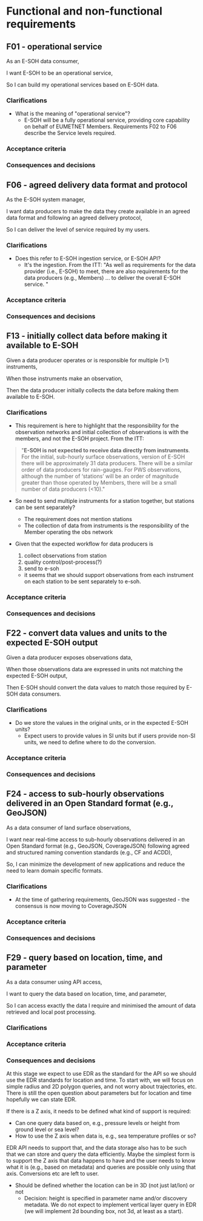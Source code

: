 # Functional and non-functional requirements

## F01 - operational service

As an E-SOH data consumer,

I want E-SOH to be an operational service,

So I can build my operational services based on E-SOH data.

### Clarifications

* What is the meaning of "operational service"?
  * E-SOH will be a fully operational service, providing core capability on behalf of EUMETNET Members. Requirements F02 to F06 describe the Service levels required. 

### Acceptance criteria

### Consequences and decisions

## F06 - agreed delivery data format and protocol

As the E-SOH system manager,

I want data producers to make the data they create available in an agreed data format and following an agreed delivery protocol,

So I can deliver the level of service required by my users.

### Clarifications

* Does this refer to E-SOH ingestion service, or E-SOH API?
  * It's the ingestion. From the ITT: "As well as requirements for the data provider (i.e., E-SOH) to meet, there are also requirements for the data producers (e.g., Members) ... to deliver the overall E-SOH service. "

### Acceptance criteria

### Consequences and decisions

## F13 - initially collect data before making it available to E-SOH

Given a data producer operates or is responsible for multiple (>1) instruments,

When those instruments make an observation,

Then the data producer initially collects the data before making them available to E-SOH.

### Clarifications

* This requirement is here to highlight that the responsibility for the observation networks and initial collection of observations is with the members, and not the E-SOH project. From the ITT:

> "**E-SOH is not expected to receive data directly from instruments**. For the initial, sub-hourly surface observations, version of E-SOH there will be approximately 31 data producers. There will be a similar order of data producers for rain-gauges. For PWS observations, although the number of ‘stations’ will be an order of magnitude greater than those operated by Members, there will be a small number of data producers (<10)."

* So need to send multiple instruments for a station together, but stations can be sent separately?
  * The requirement does not mention stations
  * The collection of data from instruments is the responsibility of the Member operating the obs network

* Given that the expected workflow for data producers is
  1) collect observations from station
  2) quality control/post-process(?)
  3) send to e-soh
  * it seems that we should support observations from each instrument on each station to be sent separately to e-soh.

### Acceptance criteria

### Consequences and decisions

## F22 - convert data values and units to the expected E-SOH output

Given a data producer exposes observations data,

When those observations data are expressed in units not matching the expected E-SOH output,

Then E-SOH should convert the data values to match those required by E-SOH data consumers.

### Clarifications

* Do we store the values in the original units, or in the expected E-SOH units?
  * Expect users to provide values in SI units but if users provide non-SI units, we need to define where to do the conversion.

### Acceptance criteria

### Consequences and decisions

## F24 - access to sub-hourly observations delivered in an Open Standard format (e.g., GeoJSON)

As a data consumer of land surface observations,

I want near real-time access to sub-hourly observations delivered in an Open Standard format (e.g., GeoJSON, CoverageJSON) following agreed and structured naming convention standards (e.g., CF and ACDD),

So, I can minimize the development of new applications and reduce the need to learn domain specific formats.

### Clarifications

* At the time of gathering requirements, GeoJSON was suggested - the consensus is now moving to CoverageJSON

### Acceptance criteria

### Consequences and decisions

## F29 - query based on location, time, and parameter

As a data consumer using API access,

I want to query the data based on location, time, and parameter,

So I can access exactly the data I require and minimised the amount of data retrieved and local post processing.

### Clarifications

### Acceptance criteria

### Consequences and decisions

At this stage we expect to use EDR as the standard for the API so we should use the EDR standards for location and time. To start with, we will focus on simple radius and 2D polygon queries, and not worry about trajectories, etc.  There is still the open question about parameters but for location and time hopefully we can state EDR.

If there is a Z axis, it needs to be defined what kind of support is required:
* Can one query data based on, e.g., pressure levels or height from ground level or sea level?
* How to use the Z axis when data is, e.g., sea temperature profiles or so?

EDR API needs to support that, and the data storage also has to be such that we can store and query the data efficiently. Maybe the simplest form is to support the Z axis that data happens to have and the user needs to know what it is (e.g., based on metadata) and queries are possible only using that axis. Conversions etc are left to user.

* Should be defined whether the location can be in 3D (not just lat/lon) or not
  * Decision: height is specified in parameter name and/or discovery metadata. We do not expect to implement vertical layer query in EDR (we will implement 2d bounding box, not 3d, at least as a start).

